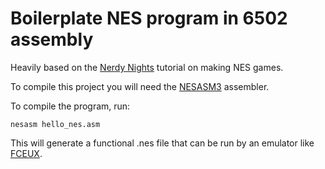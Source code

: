 # Boilerplate NES program in 6502 assembly

Heavily based on the [Nerdy Nights](https://nerdy-nights.nes.science/#main_tutorial-0)
tutorial on making NES games.

To compile this project you will need the [NESASM3](https://github.com/camsaul/nesasm) assembler.

To compile the program, run:

    nesasm hello_nes.asm

This will generate a functional .nes file that can be run by an emulator like [FCEUX](https://github.com/TASEmulators/fceux).
